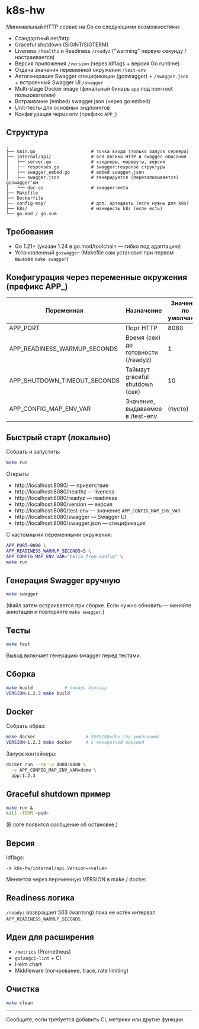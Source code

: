 # k8s-hw

Минимальный HTTP сервис на Go со следующими возможностями:
- Стандартный net/http
- Graceful shutdown (SIGINT/SIGTERM)
- Liveness `/healthz` и Readiness `/readyz` ("warming" первую секунду / настраивается)
- Версия приложения `/version` (через ldflags + версия Go runtime)
- Отдача значения переменной окружения `/test-env`
- Автогенерация Swagger спецификации (goswagger) + `/swagger.json` + встроенный Swagger UI `/swagger`
- Multi-stage Docker image (финальный бинарь `app` под non-root пользователем)
- Встраивание (embed) swagger.json (через go:embed)
- Unit-тесты для основных эндпоинтов
- Конфигурация через env (префикс `APP_`)

## Структура
```
.
├── main.go                     # точка входа (только запуск сервера)
├── internal/api/               # вся логика HTTP и swagger описания
│   ├── server.go               # хэндлеры, маршруты, версия
│   ├── responses.go            # swagger:response структуры
│   ├── swagger_embed.go        # embed swagger.json
│   ├── swagger.json            # генерируется (перезаписывается) goswagger'ом
│   └── doc.go                  # swagger:meta
├── Makefile
├── Dockerfile
├── config-map/                 # доп. артефакты (если нужны для k8s)
├── k8s/                        # манифесты k8s (если есть)
└── go.mod / go.sum
```

## Требования
- Go 1.21+ (указан 1.24 в go.mod/toolchain — гибко под адаптацию)
- Установленный `goswagger` (Makefile сам установит при первом вызове `make swagger`)

## Конфигурация через переменные окружения (префикс APP_)
| Переменная | Назначение | Значение по умолчанию |
|-----------|------------|-----------------------|
| APP_PORT | Порт HTTP | 8080 |
| APP_READINESS_WARMUP_SECONDS | Время (сек) до готовности (/readyz) | 1 |
| APP_SHUTDOWN_TIMEOUT_SECONDS | Таймаут graceful shutdown (сек) | 10 |
| APP_CONFIG_MAP_ENV_VAR | Значение, выдаваемое в /test-env | (пусто) |

## Быстрый старт (локально)
Собрать и запустить:
```bash
make run
```
Открыть:
- http://localhost:8080/          — приветствие
- http://localhost:8080/healthz   — liveness
- http://localhost:8080/readyz    — readiness
- http://localhost:8080/version   — версия
- http://localhost:8080/test-env  — значение `APP_CONFIG_MAP_ENV_VAR`
- http://localhost:8080/swagger   — Swagger UI
- http://localhost:8080/swagger.json — спецификация

С кастомными переменными окружения:
```bash
APP_PORT=9090 \
APP_READINESS_WARMUP_SECONDS=5 \
APP_CONFIG_MAP_ENV_VAR="hello from config" \
make run
```

## Генерация Swagger вручную
```bash
make swagger
```
(Файл затем встраивается при сборке.
Если нужно обновить — меняйте аннотации и повторяйте `make swagger`.)

## Тесты
```bash
make test
```
Вывод включает генерацию swagger перед тестами.

## Сборка
```bash
make build            # бинарь bin/app
VERSION=1.2.3 make build
```

## Docker
Собрать образ:
```bash
make docker                   # VERSION=dev (по умолчанию)
VERSION=1.2.3 make docker     # c конкретной версией
```
Запуск контейнера:
```bash
docker run --rm -p 8080:8080 \
  -e APP_CONFIG_MAP_ENV_VAR=demo \
  app:1.2.3
```

## Graceful shutdown пример
```bash
make run &
kill -TERM <pid>
```
(В логе появится сообщение об остановке.)

## Версия
ldflags:
```
-X k8s-hw/internal/api.Version=<value>
```
Меняется через переменную VERSION в make / docker.

## Readiness логика
`/readyz` возвращает 503 (warming) пока не истёк интервал `APP_READINESS_WARMUP_SECONDS`.

## Идеи для расширения
- `/metrics` (Prometheus)
- `golangci-lint` + CI
- Helm chart
- Middleware (логирование, trace, rate limiting)

## Очистка
```bash
make clean
```

---
Сообщите, если требуется добавить CI, метрики или другие функции.
